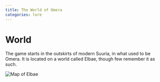 ```yaml
---
title: The World of Omera
categories: lore
---
```


# World

The game starts in the outskirts of modern Suuria, in what used to be Omera. It is located on a world called Elbae, though few remember it as such.

![Map of Elbae](maps/Elbae.png)
